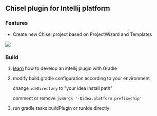 ## Chisel plugin for Intellij platform

### Features

- Create new Chisel project based on ProjectWizard and Templates

![](https://plugins.jetbrains.com/files/14269/screenshot_21779.png)

### Build

1. [learn](https://www.jetbrains.org/intellij/sdk/docs/basics/basics.html) how to develop an intellij plugin with Gradle

2. modify build.gradle configuration according to your environment

    change `ideDirectory`  to "your idea install path"

    comment or remove `jvmArgs '-Didea.platform.prefix=Chip'`

3. run gradle tasks buildPlugin or runIde directly